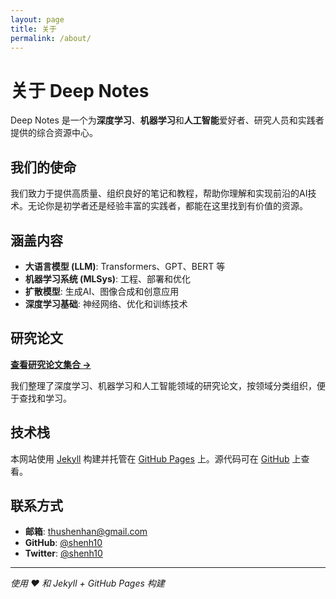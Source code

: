 ```yaml
---
layout: page
title: 关于
permalink: /about/
---
```


# 关于 Deep Notes

Deep Notes 是一个为**深度学习**、**机器学习**和**人工智能**爱好者、研究人员和实践者提供的综合资源中心。

## 我们的使命

我们致力于提供高质量、组织良好的笔记和教程，帮助你理解和实现前沿的AI技术。无论你是初学者还是经验丰富的实践者，都能在这里找到有价值的资源。

## 涵盖内容

- **大语言模型 (LLM)**: Transformers、GPT、BERT 等
- **机器学习系统 (MLSys)**: 工程、部署和优化
- **扩散模型**: 生成AI、图像合成和创意应用
- **深度学习基础**: 神经网络、优化和训练技术

## 研究论文

**[查看研究论文集合 →](/blog/)**

我们整理了深度学习、机器学习和人工智能领域的研究论文，按领域分类组织，便于查找和学习。

## 技术栈

本网站使用 [Jekyll](https://jekyllrb.com/) 构建并托管在 [GitHub Pages](https://pages.github.com/) 上。源代码可在 [GitHub](https://github.com/shenh10/deepnotes.github.io) 上查看。

## 联系方式

- **邮箱**: [thushenhan@gmail.com](mailto:thushenhan@gmail.com)
- **GitHub**: [@shenh10](https://github.com/shenh10)
- **Twitter**: [@shenh10](https://twitter.com/shenh10)

---

*使用 ❤️ 和 Jekyll + GitHub Pages 构建*
